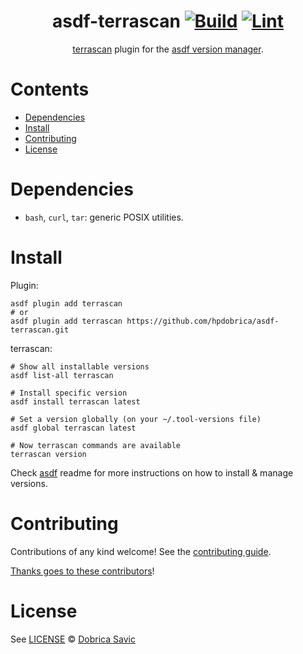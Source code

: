 <div align="center">

# asdf-terrascan [![Build](https://github.com/hpdobrica/asdf-terrascan/actions/workflows/build.yml/badge.svg)](https://github.com/hpdobrica/asdf-terrascan/actions/workflows/build.yml) [![Lint](https://github.com/hpdobrica/asdf-terrascan/actions/workflows/lint.yml/badge.svg)](https://github.com/hpdobrica/asdf-terrascan/actions/workflows/lint.yml)


[terrascan](https://runterrascan.io/docs/getting-started/) plugin for the [asdf version manager](https://asdf-vm.com).

</div>

# Contents

- [Dependencies](#dependencies)
- [Install](#install)
- [Contributing](#contributing)
- [License](#license)

# Dependencies

- `bash`, `curl`, `tar`: generic POSIX utilities.

# Install

Plugin:

```shell
asdf plugin add terrascan
# or
asdf plugin add terrascan https://github.com/hpdobrica/asdf-terrascan.git
```

terrascan:

```shell
# Show all installable versions
asdf list-all terrascan

# Install specific version
asdf install terrascan latest

# Set a version globally (on your ~/.tool-versions file)
asdf global terrascan latest

# Now terrascan commands are available
terrascan version
```

Check [asdf](https://github.com/asdf-vm/asdf) readme for more instructions on how to
install & manage versions.

# Contributing

Contributions of any kind welcome! See the [contributing guide](contributing.md).

[Thanks goes to these contributors](https://github.com/hpdobrica/asdf-terrascan/graphs/contributors)!

# License

See [LICENSE](LICENSE) © [Dobrica Savic](https://github.com/hpdobrica/)

